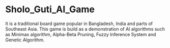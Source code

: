 # Sholo_Guti_AI_Game
It is a traditional board game popular in Bangladesh, India and parts of Southeast Asia. This game is build as a demonstration of AI algorithms such as Minimax algorithm, Alpha-Beta Pruning, Fuzzy Inference System and Genetic Algorithm.  
